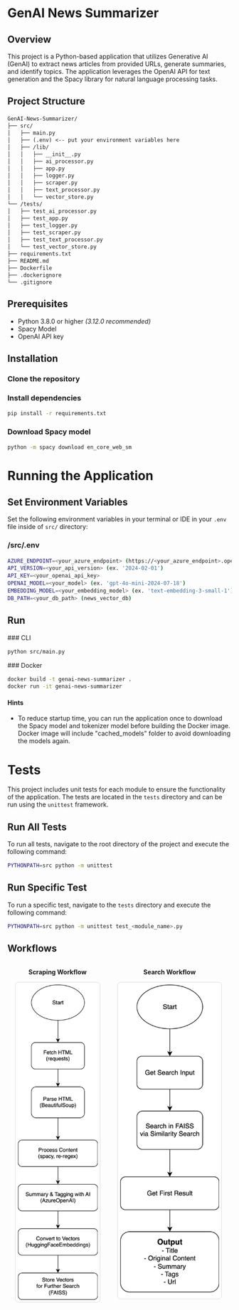 # GenAI News Summarizer

## Overview

This project is a Python-based application that utilizes Generative AI (GenAI) to extract news articles from provided URLs, generate summaries, and identify topics. The application leverages the OpenAI API for text generation and the Spacy library for natural language processing tasks.

## Project Structure

```
GenAI-News-Summarizer/
├── src/
│   ├── main.py
│   ├── (.env) <-- put your environment variables here
│   ├── /lib/
│   │   ├── __init__.py
│   │   ├── ai_processor.py
│   │   ├── app.py
│   │   ├── logger.py
│   │   ├── scraper.py
│   │   ├── text_processor.py
│   │   └── vector_store.py
└── /tests/
│   ├── test_ai_processor.py
│   ├── test_app.py
│   ├── test_logger.py
│   ├── test_scraper.py
│   ├── test_text_processor.py
│   └── test_vector_store.py
├── requirements.txt
├── README.md
├── Dockerfile
├── .dockerignore
└── .gitignore
```

## Prerequisites

- Python 3.8.0 or higher _(3.12.0 recommended)_
- Spacy Model
- OpenAI API key

## Installation

### Clone the repository

### Install dependencies

```bash
pip install -r requirements.txt
```

### Download Spacy model

```bash
python -m spacy download en_core_web_sm
```

# Running the Application

## Set Environment Variables

Set the following environment variables in your terminal or IDE in your `.env` file inside of `src/` directory:

### /src/.env

```bash
AZURE_ENDPOINT=<your_azure_endpoint> (https://<your_azure_endpoint>.openai.azure.com/)
API_VERSION=<your_api_version> (ex. '2024-02-01')
API_KEY=<your_openai_api_key>
OPENAI_MODEL=<your_model> (ex. 'gpt-4o-mini-2024-07-18')
EMBEDDING_MODEL=<your_embedding_model> (ex. 'text-embedding-3-small-1')
DB_PATH=<your_db_path> (news_vector_db)
```

## Run

### CLI

```bash
python src/main.py
```

### Docker

```bash
docker build -t genai-news-summarizer .
docker run -it genai-news-summarizer
```

#### Hints

- To reduce startup time, you can run the application once to download the Spacy model and tokenizer model before building the Docker image. Docker image will include "cached_models" folder to avoid downloading the models again.

# Tests

This project includes unit tests for each module to ensure the functionality of the application. The tests are located in the `tests` directory and can be run using the `unittest` framework.

## Run All Tests

To run all tests, navigate to the root directory of the project and execute the following command:

```bash
PYTHONPATH=src python -m unittest
```

## Run Specific Test

To run a specific test, navigate to the `tests` directory and execute the following command:

```bash
PYTHONPATH=src python -m unittest test_<module_name>.py
```

## Workflows

<div style="display: flex; justify-content: space-around; align-items: baseline;">
  <div style="text-align: center;">
    <p><strong>Scraping Workflow</strong></p>
    <img src="images/scraping-workflow.svg" alt="Scraping Workflow" style="width: 80%; border: 1px solid #ddd; border-radius: 8px; padding: 5px;">
  </div>
  <div style="text-align: center;">
    <p><strong>Search Workflow</strong></p>
    <img src="images/search-workflow.svg" alt="Search Workflow" style="width: 80%; border: 1px solid #ddd; border-radius: 8px; padding: 5px;">
  </div>
</div>
